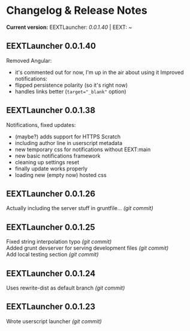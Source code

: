 Changelog & Release Notes
=========================

**Current version:** EEXTLauncher: *0.0.1.40* | EEXT: *~*

## EEXTLauncher 0.0.1.40
Removed Angular:
- it's commented out for now, I'm up in the air about using it
Improved notifications:
- flipped persistence polarity (so it's right now)
- handles links better (`target="_blank"` option)


## EEXTLauncher 0.0.1.38
Notifications, fixed updates:
- (maybe?) adds support for HTTPS Scratch
- including author line in userscript metadata
- new temporary css for notifications without EEXT:main
- new basic notifications framework
- cleaning up settings reset
- finally update works properly
- loading new (empty now) hosted css

## EEXTLauncher 0.0.1.26
Actually including the server stuff in gruntfile... *(git commit)*

## EEXTLauncher 0.0.1.25
Fixed string interpolation typo *(git commit)*  
Added grunt devserver for serving development files *(git commit)*  
Add local testing section *(git commit)*

## EEXTLauncher 0.0.1.24
Uses rewrite-dist as default branch *(git commit)*

## EEXTLauncher 0.0.1.23
Wrote userscript launcher *(git commit)*

